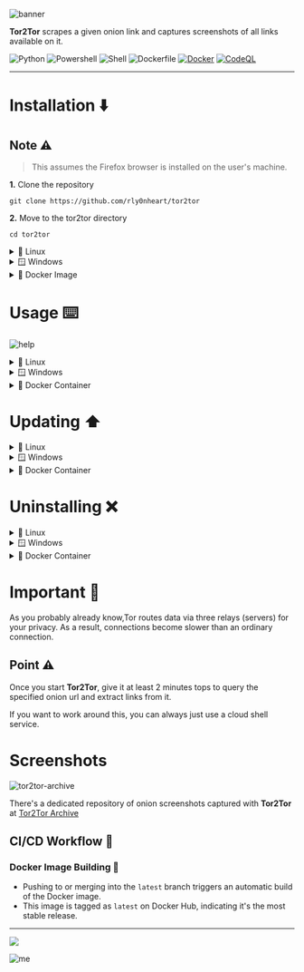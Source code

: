 ![banner](https://github.com/rly0nheart/tor2tor/assets/74001397/3ce19824-9414-4828-a770-081b0b0ae857)

**Tor2Tor** scrapes a given onion link and captures screenshots of all links available on it.

![Python](https://img.shields.io/badge/Python-14354C?style=flat&logo=python)
![Powershell](https://img.shields.io/badge/PowerShell-000000?style=flat&logo=powershell)
![Shell](https://img.shields.io/badge/Shell-121011?style=flat&logo=gnu-bash)
![Dockerfile](https://img.shields.io/badge/Dockerfile-grey.svg?style=flat&logo=docker)
[![Docker](https://github.com/rly0nheart/tor2tor/actions/workflows/docker-publish.yml/badge.svg)](https://github.com/rly0nheart/tor2tor/actions/workflows/docker-publish.yml)
[![CodeQL](https://github.com/rly0nheart/tor2tor/actions/workflows/codeql.yml/badge.svg)](https://github.com/rly0nheart/tor2tor/actions/workflows/codeql.yml)
***
# Installation ⬇️
## Note ⚠️
> This assumes the Firefox browser is installed on the user's machine.

**1.** Clone the repository
  ```commandline
  git clone https://github.com/rly0nheart/tor2tor
  ```

  **2.** Move to the tor2tor directory
  ```commandline
  cd tor2tor
  ```

<details>
  <summary>🐧 Linux</summary>
  
  Run the installation script
  > Assuming it has already been made executable with `sudo chmod +x install.sh`

  ```commandline
  sudo ./install.sh
  ```
  The installation script will install `tor` then download and setup the latest version of `geckodriver`, and install `tor2tor` together with its dependencies (because we're all too lazy to manually do it)
  ***
</details>

<details>
  <summary>🪟 Windows</summary>
  
  Run the powershell installation script
  ```powershell
  .\install.ps1
  ```
  The installation script will download the `tor` bundle, `geckodriver`, and install `tor2tor` together with its dependencies. The downloads will be stored in the `tor2tor` directory.
</details>

<details>
  <summary>🐋 Docker Image</summary>

  ## Note ⚠️
  > This assumes you have docker installed and running

   You can just pull the docker image from [DockerHub](https://hub.docker.com/r/rly0nheart/tor2tor) by running:
  ```commandline
  docker pull rly0nheart/tor2tor
  ```
***
</details>


# Usage ⌨️
![help](https://github.com/rly0nheart/tor2tor/assets/74001397/59b2c649-90f8-4954-985a-6afed3ed790e)
<details>
  <summary>🐧 Linux</summary>
  
  To see available options/usage, call *Tor2Tor* with the `-h/--help` flag
  ```commandline
  tor2tor --help
  ```
  or 
  ```commandline
  t2t --help
  ```
Calling it with an onion url should look like the following
```commandline
sudo tor2tor http://example.onion
```

***

</details>

<details>
  <summary>🪟 Windows</summary>
  
  To see available options/usage, call *Tor2Tor* with the `-h/--help` flag
  ```commandline
  tor2tor --help
  ```
  or 
  ```commandline
  t2t --help
  ```
Calling it with an onion url should look like the following
```commandline
tor2tor http://example.onion
```

***

</details>

<details>
  <summary>🐋 Docker Container</summary>
  
  The *Tor2Tor* container can be called with `docker run` like so:
  ```commandline
  docker run rly0nheart/tor2tor --help
  ```

  Calling the container with an onion url should look like the following
  ```commandline
  docker run --tty --volume $PWD/tor2tor:/root/tor2tor rly0nheart/tor2tor http://example.onion
  ```
## Note ⚠️
  > --tty Allocates a pseudo-TTY, use it to enable the container to display colours (trust me, you will need this)
  >> --volume $PWD/tor2tor:/root/tor2tor Will mount the *tor2tor* directory from the container to your host machine's *tor2tor* directory.

***
</details>


# Updating ⬆️
<details>
  <summary>🐧 Linux</summary>

   [*update.sh*](https://github.com/rly0nheart/tor2tor/blob/latest/update.sh)
   > Assuming it has already been made executable with `sudo chmod +x update.sh`

   Navigate to the `tor2tor` directory that you cloned and find the `update.sh` file.

  and run it
  ```commandline
  sudo ./update.sh
  ```
  The script will pull the latest changes (if any are available) then rebuild and install the package.

***

</details>

<details>
  <summary>🪟 Windows</summary>

   Navigate to the `tor2tor` directory that you cloned and find the `update.ps1` file.

  ```powershell
  .\update.ps1
  ```
  The script will pull the latest changes (if any are available) then rebuild and install the package.

***

</details>

<details>
  <summary>🐋 Docker Container</summary>
  
  As for the docker container, just run the docker pull command again.
  ```commandline
  docker run rly0nheart/tor2tor --help
  ```

  Calling the container with an onion url should look like the following
  ```commandline
  docker run --tty --volume $PWD/tor2tor:/root/tor2tor rly0nheart/tor2tor http://example.onion
  ```
## Note ⚠️
  > --tty Allocates a pseudo-TTY, use it to enable the container to display colours (trust me, you will need this)
  >> --volume $PWD/tor2tor:/root/tor2tor Will mount the *tor2tor* directory from the container to your host machine's *tor2tor* directory.

***
</details>


# Uninstalling ❌
<details>
  <summary>🐧 Linux</summary>

  ## Note ⚠️
  > Assuming it has already been made executable with `sudo chmod +x uninstall.sh`

  Navigate to the `tor2tor` directory that you cloned and find the `uninstall.sh` file.
  
  Run it!
  ```commandline
  sudo ./uninstall.sh
  ```
  This will uninstall `tor`, delete the `geckodriver` binary and uninstall `tor2tor`
  ***
</details>

<details>
  <summary>🪟 Windows</summary>

  Navigate to the `tor2tor` directory that you cloned and find the `uninstall.ps1` file.
  
  Run it!
  ```powershell
  .\uninstall.sh
  ```
  This will delete the `geckodriver` and tor binaries then uninstall `tor2tor`
  ***
</details>

<details>
  <summary>🐋 Docker Container</summary>

  You can stop (if it's running) and remove the container by running:
  ```commandline
  docker rm -f rly0nheart/tor2tor
  ```
***
</details>

# Important 🚧
As you probably already know,Tor routes data via three relays (servers) for your privacy.
As a result, connections become slower than an ordinary connection.

## Point ⚠️
Once you start **Tor2Tor**, give it at least 2 minutes tops to query the specified onion url and extract links from it.

If you want to work around this, you can always just use a cloud shell service.

# Screenshots
![tor2tor-archive](https://github.com/rly0nheart/tor2tor-archive/assets/74001397/759082c5-f5ea-4b25-80da-a756d182ae86)

There's a dedicated repository of onion screenshots captured with **Tor2Tor** at [Tor2Tor Archive](https://github.com/rly0nheart/tor2tor-archive)
## CI/CD Workflow 🌊

### Docker Image Building 🐳

- Pushing to or merging into the `latest` branch triggers an automatic build of the Docker image.
- This image is tagged as `latest` on Docker Hub, indicating it's the most stable release.

***
<a href="https://www.buymeacoffee.com/_rly0nheart"><img src="https://img.buymeacoffee.com/button-api/?text=Buy me a coffee&emoji=&slug=_rly0nheart&button_colour=40DCA5&font_colour=ffffff&font_family=Comic&outline_colour=000000&coffee_colour=FFDD00" /></a>

![me](https://github.com/rly0nheart/tor2tor/assets/74001397/9f5a2b22-d98a-4be1-80be-8ad7c53c6fab)

